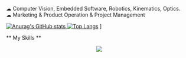  ☁ Computer Vision, Embedded Software, Robotics, Kinematics, Optics. <br>
  ☁ Marketing & Product Operation & Project Management

 [![Anurag's GitHub stats](https://github-readme-stats.vercel.app/api?username=uuyymilkyl&show_icons=true&theme=synthwave)
 ![Top Langs](https://github-readme-stats.vercel.app/api/top-langs/?username=uuyymilkyl&layout=compact)](https://github.com/anuraghazra/github-readme-stats) ]


** My Skills **
<p align="center">
  <a href="https://skillicons.dev">
    <img src="https://skillicons.dev/icons?i=git,cpp,python,docker,opencv,c,ros,linux,vim,qt,matlab" />
  </a>
</p>
